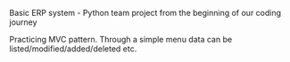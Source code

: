 Basic ERP system - Python team project from the beginning of our coding journey

Practicing MVC pattern.
Through a simple menu data can be listed/modified/added/deleted etc.
